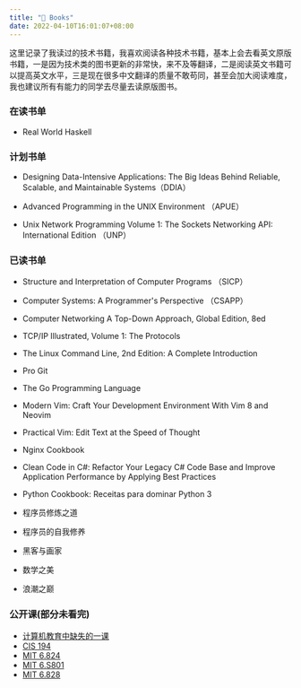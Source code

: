 ```yaml
---
title: "📖 Books"
date: 2022-04-10T16:01:07+08:00
---
```


这里记录了我读过的技术书籍，我喜欢阅读各种技术书籍，基本上会去看英文原版书籍，一是因为技术类的图书更新的非常快，来不及等翻译，二是阅读英文书籍可以提高英文水平，三是现在很多中文翻译的质量不敢苟同，甚至会加大阅读难度，我也建议所有有能力的同学去尽量去读原版图书。

### 在读书单 

+ Real World Haskell

### 计划书单 

+ Designing Data-Intensive Applications: The Big Ideas Behind Reliable, Scalable, and Maintainable Systems（DDIA）

+ Advanced Programming in the UNIX Environment （APUE）

+ Unix Network Programming Volume 1: The Sockets Networking API: International Edition （UNP）

### 已读书单

* Structure and Interpretation of Computer Programs （SICP）

+ Computer Systems: A Programmer's Perspective （CSAPP）

+ Computer Networking A Top-Down Approach, Global Edition, 8ed

+ TCP/IP Illustrated, Volume 1: The Protocols

+ The Linux Command Line, 2nd Edition: A Complete Introduction

+ Pro Git

+ The Go Programming Language

+ Modern Vim: Craft Your Development Environment With Vim 8 and Neovim

+ Practical Vim: Edit Text at the Speed of Thought

+ Nginx Cookbook

+ Clean Code in C#: Refactor Your Legacy C# Code Base and Improve Application Performance 
by Applying Best Practices

+ Python Cookbook: Receitas para dominar Python 3

+ 程序员修炼之道

+ 程序员的自我修养

+ 黑客与画家

+ 数学之美

+ 浪潮之巅

### 公开课(部分未看完)
+ [计算机教育中缺失的一课](https://missing-semester-cn.github.io/)
+ [CIS 194](https://www.seas.upenn.edu/~cis194/spring13/)
+ [MIT 6.824](http://nil.csail.mit.edu/6.824/2020/)
+ [MIT 6.S801](https://pdos.csail.mit.edu/6.S081/2021/)
+ [MIT 6.828](https://pdos.csail.mit.edu/6.828/2018/schedule.html)
